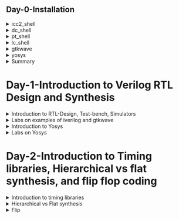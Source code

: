 
## Day-0-Installation

	
 <details>
 <summary>icc2_shell </summary>
ICC2 compiler is a complete netlist-to-GDSII implementation system that includes early design exploration and prototyping, detailed design planning, block implementation, chip assembly, and sign-off-driven design closure. It is invoked using the command icc2_shell     

Below is the screenshot showing the successful launch:

<img width="1085" alt="icc2_shell" src="https://github.com/AbhishekChinchani/Samsung_pd/blob/3e0e2b03e90d202a407834f16c21cc39f0c6500c/Samsung_PD_%23day0/icc2.png">
</details>
 <details>
 <summary>dc_shell</summary>
Design Compiler is the command line interface of Synopsys synthesis tool. It includes innovative topographical technology that enables a predictable flow resulting in faster time to results.It is invoked using the command dc_shell    

Below is the screenshot showing the successful launch:

<img width="1085" alt="dc_shell" src="https://github.com/AbhishekChinchani/Samsung_pd/blob/b8c436bb42d7573a753b7de1dd16dab7a0637486/Samsung_PD_%23day0/dc_shell.png">
</details>

<details>
 <summary>pt_shell</summary>
PrimeTime is a Static Timing Analysis (STA) tool from Synopsys. This is a simple description to use PrimeTime for the VLSI class project. It is invoked using the command pt_shell   

Below is the screenshot showing the successful launch:

<img width="1085" alt="pt_shell" src="https://github.com/AbhishekChinchani/Samsung_pd/blob/b8c436bb42d7573a753b7de1dd16dab7a0637486/Samsung_PD_%23day0/pt_shell.png">
</details>

<details>
 <summary>lc_shell</summary>
Library Compiler (LC) parses this textual information for completeness and correctness, before converting it to a format, used globally by all Synopsys applications. It is invoked using the command lc_shell.   

Below is the screenshot showing the successful launch:

<img width="1085" alt="lc_shell" src="https://github.com/AbhishekChinchani/Samsung_pd/blob/b8c436bb42d7573a753b7de1dd16dab7a0637486/Samsung_PD_%23day0/lc_shell.png">
</details>

<details>
 <summary>gtkwave</summary>
GTKWave is the best free wave viewer and is the recommended viewer by the Icarus Verilog simulation tool. The GTKWave software is used as a simulation tool to verify the Verilog design code through a test bench. It is invoked using the command gtkwave.   

Below is the screenshot showing the successful launch:

<img width="1085" alt="gtkwave" src="https://github.com/AbhishekChinchani/Samsung_pd/blob/b8c436bb42d7573a753b7de1dd16dab7a0637486/Samsung_PD_%23day0/gtkwave.png">
</details>

<details>
 <summary>yosys</summary>
Yosys is a framework for RTL synthesis. It currently has extensive Verilog-2005 support and provides a basic set of synthesis algorithms for various application domains. It is invoked using the command yosys.

Below is the screenshot showing the successful launch:

<img width="1085" alt="yosys" src="https://github.com/AbhishekChinchani/Samsung_pd/blob/b8c436bb42d7573a753b7de1dd16dab7a0637486/Samsung_PD_%23day0/yosys.png">
</details>

<details>
 <summary> Summary </summary>
	
I invoked all the shells using the given commands and attached corresponding screenshots

</details>	

# Day-1-Introduction to Verilog RTL Design and Synthesis

 <details>
 <summary>Introduction to RTL-Design, Test-bench, Simulators</summary>
	 
 **RTL**: It is a design abstraction that models a synchronous digital circuit in terms of the data flow between hardware registers, and the logical operations performed on those signals. In RTL code we write code for combinational and sequential circuits like that of HDL, and VHDL.

 
**Testbench**: It is a program written in any language for the purposes of exercising and verifying the functional correctness of the hardware model as coded. We write this testbench in Verilog. Using this testbench we apply a stimulus to the RTL Design and verify its functionality by checking the output.

**Simulator**: RTL design is checked for adherence to its design specification using simulation by giving simple inputs. The tool used for this purpose is called Simulator. The simulator looks at the input changes and then evaluates the output. It produces an output in the form of a .vcd file.  

</details>	
 <details>
 <summary>Labs on examples of iverilog and gtkwave</summary>

 We performed all the lab examples on the Linux operating system.

 **Iverilog**: Icarus Verilog is an implementation of the Verilog hardware description language compiler that generates netlists in the desired format (EDIF). It supports the 1995, 2001, and 2005 versions of the standard, portions of SystemVerilog, and some extensions.

 **Gtkwave**: GTKWave is a fully featured GTK+ based wave viewer for Unix, Win32, and Mac OSX which reads LXT, LXT2, VZT, FST, and GHW files as well as standard Verilog VCD/EVCD files and allows their viewing.

 We made a directory namely VLSI and inside that directory we cloned vsdflow repository. This repository consists of the required .lib files and verilog codes for practice. 

 Below is the output wave form in gtkwave generated by performing a simulation of good_mux using iverilog. 
 
 The syntax of the code is: iverilog RTL_design_code Testbench
 

<img width="1085" alt="gtkwaveform" src="https://github.com/AbhishekChinchani/Samsung_pd/blob/16a2cefdc8b86645cce423a1fe983085cd3f6197/gtkwave_good_mux.png">
RTL design code of the 2:1 MUX
<img width="1085" alt="good_mux_design_code" src="https://github.com/AbhishekChinchani/Samsung_pd/blob/fa2af7bbb534461466344e6a065345318906e4c5/design%20_of_the_mux.png">
Testbench for 2:1 MUX
<img width="1085" alt="testbench" src="https://github.com/AbhishekChinchani/Samsung_pd/blob/16a2cefdc8b86645cce423a1fe983085cd3f6197/testbench_good_mux.png">

</details>
<details>
 <summary>Introduction to Yosys</summary>

 **Synthesis**: Synthesis in VLSI is the process of converting your code (program) into a circuit. In terms of logic gates, synthesis is the process of translating an abstract design into a properly implemented chip. It is a process of converting a RTL code into a gate level netlist. The tool used for this purpose is called synthesizer.

 **Yosys** : Yosys is a framework for RTL synthesis and more. It currently has extensive Verilog-2005 support and provides a basic set of synthesis algorithms for various application domains. Yosys is the core component of most our implementation and verification flows.

**Verification of synthesized design** : In order to make sure that there are no errors in netlist we need to verify the netlist generated by synthesizer. This can be done by giving netlist and testbench to a simulator which in turn produces a .vcd file , then verifying the vcd file gtkwave. The output produced by this vcd file should be same as the one generated by the RTL design code.

**Faster Cells Vs Slower Cells** :Load in digital circuit is of Capacitence. Faster the charging or dicharging of capacitance, lesser is the celll delay. However, for a quick charge/ discharge of capacitor, we need transistors capable of sourcing more current i.e, we need WIDE TRANSISTORS.

Wider transistors have lesser delay but consume more area and power. Narrow transistors are other way around. Faster cells come with a cost of area and power.

Selection of the Cells: We'll need to guide the Synthesizer to choose the flavour of cells that is optimum for implementation of logic circuit. Keeping in view of previous observations of faster vs slower cells,to avoid hold time violations, larger circuits, sluggish circuits, we offer guidance to synthesizer in the form of Constraints.
</details>

<details>
<summary>Labs on Yosys </summary>
 We were given the overview of this tool and the basic files required to perform the experiment on 2:1 MUX. 
 
 **Procedure** : First we need to read the liberty file using the code
 
 **read_liberty -lib <path of the .lib>**
 
 Then we need read the RTL Design code

 **read_verilog <RTL_Design_file>**

 After this we need to perform synthesis 

 **synth -top <instance_name>**
 
 generating netlist

 **abc -liberty <.lib path>**
 
This Netlist can be viewed in the synthesized circuit form using the **show** command    



<img width="1085" alt="ckt" src="https://github.com/AbhishekChinchani/Samsung_pd/blob/b16bd3962e6b14addfb035fca7c607c20f29a653/twoistoonemux.png">


The Nestlist code 
<img width="1085" alt="netlist" src="https://github.com/AbhishekChinchani/Samsung_pd/blob/f6284eee3d3d3865ac7099cbb31b27a44d7e8787/netlist.png">

Simplified Netlist code 
<img width="1085" alt="netlist" src="https://github.com/AbhishekChinchani/Samsung_pd/blob/f6284eee3d3d3865ac7099cbb31b27a44d7e8787/simp_netlist.png">
</details>


# Day-2-Introduction to Timing libraries, Hierarchical vs flat synthesis, and flip flop coding 

 <details>
 <summary>Introduction to timing libraries</summary>

 **Timing File** consists of ASCII representations of Timing, Area, and Power associated with the Standard cell. The Naming convention in the timing file follows PVT format (Process, Voltage, Temperature). For example, the standard library used in our case was  **sky130_fd_sc_hd_tt_025C_1v8**, this name suggests that we are using 130 nm technology and the process is typical, temperature is 25C, and 1v8 represents the voltage.

Below is the screenshot of a standard library file

<img width = "1085" alt="std_lib" src="https://github.com/AbhishekChinchani/Samsung_pd/blob/8cc214f938b327466e90dde958d486b2d36f7b9d/day%232/lib_file.png">

The timing File also consists of the technology used for standard cells as in the above example it is **CMOS**, it also specifies the delay model, unit of time, unit of voltage, unit of resistance, and many other units. 

For each gate cell based on the number of inputs(N), there will be 2^N combinations, and for each combination leakage power, area, delay, and all related parameters are mentioned. For example, consider the below screenshot the gate mentioned in the screenshot consists of 5 inputs so there will be 2^5 i.e 32 combinations, and for all the combinations power, delay, value, and all the features are mentioned in it.

<img  width="1085" alt="std_lib" src="https://github.com/AbhishekChinchani/Samsung_pd/blob/522961b79bd941674795678a161f1ee5465e484c/day%232/a21110.png">

The timing file consists of many different variations of the same gate cells.

Below image shows the comparison of the power consumption of different flavours of the same gate
<img  width="1085" alt="std_lib" src="https://github.com/AbhishekChinchani/Samsung_pd/blob/d014884bf2fa07de0fa6c458307678c51a5b9f25/day%232/power_consumption.png">

Below image shows the comparison of the delay times of different flavours of the same gate
<img  width="1085" alt="std_lib" src="https://github.com/AbhishekChinchani/Samsung_pd/blob/d014884bf2fa07de0fa6c458307678c51a5b9f25/day%232/delay.png">
</details>
<details>
 <summary>Hierarchical vs Flat synthesis</summary>
	
 **Hierarchical synthesis** : The basic flow of hierarchical design is simple… Dividing a design into multiple blocks (sometimes referred to as sub-chips, sub-blocks, modules, hierarchical blocks, etc.). Designers can work on the blocks separately and in parallel from RTL through physical implementation. Hierarchial design has blocks, subblocks in an hierarchy.

 Consider a multimodule combinational circuit which consists of two sub_modules one that of a **and** gate and other of a **or** gate. Below is the RTL Design code of multimodule.
 


```ruby
module sub_module2 (input a, input b, output y);
	assign y = a | b;
endmodule

module sub_module1 (input a, input b, output y);
	assign y = a&b;
endmodule


module multiple_modules (input a, input b, input c , output y);
wire net1;
sub_module1 u1(.a(a),.b(b),.y(net1));  //net1 = a&b
sub_module2 u2(.a(net1),.b(c),.y(y));  //y = net1|c ,ie y = a&b + c;
endmodule
```
The Schmetic of the multiple  model is as shown in the below figure.
<img  width="1085" alt="hand_writ_ckt" src="https://github.com/AbhishekChinchani/Samsung_pd/blob/d014884bf2fa07de0fa6c458307678c51a5b9f25/day%232/dela.png">

When we perform synthesis in yosys it generates the following schematic instead of the  above  schematic
<img  width="1085" alt="hier" src="https://github.com/AbhishekChinchani/Samsung_pd/blob/d014884bf2fa07de0fa6c458307678c51a5b9f25/day%232/hier_sch.png">

The yosys considers the module hierarchy and does mapping according to the instantiation.The netlist code for hierarchical implementation of the multiple_modules

```ruby
module multiple_modules(a, b, c, y);
	  input a;
	 input b;
	 input c;
	  wire net1;
	 output y;
  sub_module1 u1 (.a(a),.b(b),.y(net1) );
  sub_module2 u2 (.a(net1),.b(c),.y(y));
endmodule

module sub_module1(a, b, y);
 wire _0_;
 wire _1_;
 wire _2_;
 input a;
 input b;
 output y;
 sky130_fd_sc_hd__and2_0 _3_ (.A(_1_),.B(_0_),.X(_2_));
 assign _1_ = b;
 assign _0_ = a;
 assign y = _2_;
endmodule

module sub_module2(a, b, y);
wire _0_;
 wire _1_;
 wire _2_;
input a;
input b;
 output y;
 sky130_fd_sc_hd__lpflow_inputiso1p_1 _3_ (.A(_1_),.SLEEP(_0_),.X(_2_) );
 assign _1_ = b;
 assign _0_ = a;
 assign y = _2_;
endmodule
```
In the netlist we can observe that separate modules namely sub_module1 sub_module2 are getting created i.e submodules are getting instanstiated not the gate cells


**Flat synthesis** : In Flat synthesis the hierarchies the flattened  out and there is a single module in the netlist i.e the gates are instantiated directly instead of submodules. We apply flat synthesis on the same  design mentioned above. The command used to perform Flat synthesis from yosys are as follows

**read_liberty -lib <path of the .lib>**
 
 **read_verilog <RTL_Design_file>**

 **synth -top <instance_name>**

 **abc -liberty <.lib path>**
 
 **flatten**

**write_verilog -noattr <File_name>**

The synthesized circuit for a flattened netlist is shown in the below image , Here submodules u1 and u2 are flattened 
<img  width="1085" alt="hier" src="https://github.com/AbhishekChinchani/Samsung_pd/blob/d014884bf2fa07de0fa6c458307678c51a5b9f25/day%232/flat_sch.png">

The netlist code of the flattened synthesis is as follows
```ruby

module multiple_modules(a, b, c, y);
	 wire _0_;
	 wire _1_;
	 wire _2_;
	 wire _3_;
	 wire _4_;
	 wire _5_;
	 input a;
	 input b;
	 input c;
	 wire net1;
	 wire \u1.a ;
	 wire \u1.b ;
	 wire \u1.y ;
	 wire \u2.a ;
	 wire \u2.b ;
	 wire \u2.y ;
	output y;
	 sky130_fd_sc_hd__and2_0 _6_ (
	  .A(_1_),
	 .B(_0_),
	 .X(_2_)
	);
	 sky130_fd_sc_hd__lpflow_inputiso1p_1 _7_ (
	  .A(_4_),
	  .SLEEP(_3_),
	  .X(_5_)
	 );
	 assign _4_ = \u2.b ;
	 assign _3_ = \u2.a ;
	 assign \u2.y  = _5_;
	 assign \u2.a  = net1;
	 assign \u2.b  = c;
	 assign y = \u2.y ;
	 assign _1_ = \u1.b ;
	 assign _0_ = \u1.a ;
	 assign \u1.y  = _2_;
	 assign \u1.a  = a;
	 assign \u1.b  = b;
	 assign net1 = \u1.y ;
	endmodule
```
We can see that there is a single module which consist of the gate level instantion of the two submodules .


Performing Synthesis at sub_module level is one of the good practises for the massive designs as it simplifies the debugging process . It is also helpful in cases where there many instances of the same module , Instead of synthesizing all the instances we can synthesize one and duplicate it for others and stitch them together. Here is the synthesized circuit and netlist image of the sub_module1 

<img  width="1085" alt="sub_module1" src="https://github.com/AbhishekChinchani/Samsung_pd/blob/d014884bf2fa07de0fa6c458307678c51a5b9f25/day%232/sub_module1_sch.png">
<img  width="1085" alt="sub_module1" src="https://github.com/AbhishekChinchani/Samsung_pd/blob/d014884bf2fa07de0fa6c458307678c51a5b9f25/day%232/sub_module1_net.png">
</details>

<details>
 <summary>Flip</summary>
 









